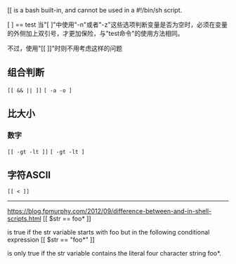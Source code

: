 
[[ is a bash built-in, and cannot be used in a #!/bin/sh script. 

[  ] == test
当"[ ]"中使用"-n"或者"-z"这些选项判断变量是否为空时，必须在变量的外侧加上双引号，才更加保险，与"test命令"的使用方法相同。

不过，使用"[[ ]]"时则不用考虑这样的问题


## 组合判断
`[[ && || ]]`
`[ -a -o ]`

## 比大小
### 数字
`[[ -gt -lt ]]`
`[ -gt -lt ]`


## 字符ASCII
`[[ < ]]`


---
https://blog.fpmurphy.com/2012/09/difference-between-and-in-shell-scripts.html
[[ $str == foo* ]]

is true if the str variable starts with foo but in the following conditional expression
[[ $str == "foo*" ]]

is only true if the str variable contains the literal four character string foo*.
